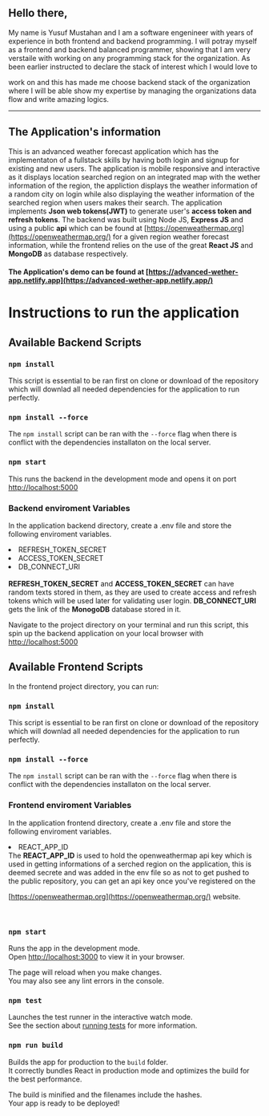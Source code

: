 ## Hello there,
My name is Yusuf Mustahan and I am a software engenineer with years of  experience in both frontend and backend programming. I will potray myself as a frontend and backend balanced programmer, showing that I am very verstaile with working on any programming stack for the organization. As been earlier instructed to declare the stack of interest which I would love to 




work on and this has made me choose backend stack of the organization where I will be able show my expertise by managing the organizations data flow and write amazing logics.
<hr />

## The Application's information
This is an advanced weather forecast application which has the implementaton of a fullstack skills by having both login and signup for existing and new users. The application is mobile responsive and interactive as it displays location searched region on an integrated map with the wether information of the region, the appliction displays the weather information of a random city on login while also displaying the weather information of the searched region when users makes their search. The application implements <b>Json web tokens(JWT)</b> to generate user's <b>access token and refresh tokens</b>. The backend was built using Node JS, <b>Express JS</b> and using a public <b>api</b> which can be found at [https://openweathermap.org](https://openweathermap.org/) for a given region weather forecast information, while the frontend relies on the use of the great <b>React JS</b> and <b>MongoDB</b> as database respectively.

#### The Application's demo can be found at [https://advanced-wether-app.netlify.app](https://advanced-wether-app.netlify.app/)

<!-- ### Application Github Links -->
<!-- #### Note the full repository can be found here.
<b>Frontend repository :</b>

[https://github.com/Yumustyology/yumustyung_advanced_wether_frontend](https://github.com/Yumustyology/yumustyung_advanced_wether_frontend)

<br />

<b>Backend repository :</b> 

[https://github.com/Yumustyology/yumustyung_advanced_wether_backend](https://github.com/Yumustyology/yumustyung_advanced_wether_backend)


<hr /> -->
<!-- # Getting Started with Advanced weather forecast application
This project was bootstrapped with [Create React App](https://github.com/facebook/create-react-app). -->

# Instructions to run the application
## Available Backend Scripts

###  `npm install`
This script is essential to be ran first on clone or download of the repository which will downlad all needed dependencies for the application to run perfectly.

###  `npm install --force`
The `npm install` script can be ran with the `--force` flag when there is conflict with the dependencies installaton on the local server. 

###  `npm start`

This runs the backend in the development mode and opens it on port [http://localhost:5000](http://localhost:5000) 

### Backend enviroment Variables
In the application backend directory, create a .env file and store the following enviroment variables.
<li>REFRESH_TOKEN_SECRET</li>
<li>ACCESS_TOKEN_SECRET</li>
<li>DB_CONNECT_URI</li>
<br />
<b>REFRESH_TOKEN_SECRET</b> and <b>ACCESS_TOKEN_SECRET</b> can have random texts stored in them, as they are used to create access and refresh tokens which will be used later for validating user login. <b>DB_CONNECT_URI</b> gets the link of the <b>MonogoDB</b> database stored in it.
<br /> 

Navigate to the project directory on your terminal and run this script, this spin up the backend application on your local browser with [http://localhost:5000](http://localhost:5000) 



## Available Frontend Scripts

In the frontend project directory, you can run:

###  `npm install`
This script is essential to be ran first on clone or download of the repository which will downlad all needed dependencies for the application to run perfectly.

###  `npm install --force`
The `npm install` script can be ran with the `--force` flag when there is conflict with the dependencies installaton on the local server. 

### Frontend enviroment Variables
In the application frontend directory, create a .env file and store the following enviroment variables.
<li>REACT_APP_ID</li>
The <b>REACT_APP_ID</b> is used to hold the openweathermap api key which is used in getting informations of a serched region on the application, this is deemed secrete and was added in the env file so as not to get pushed to the public repository, you can get an api key once you've registered on the 

[https://openweathermap.org](https://openweathermap.org/) website.

<br />

### `npm start`

Runs the app in the development mode.\
Open [http://localhost:3000](http://localhost:3000) to view it in your browser.

The page will reload when you make changes.\
You may also see any lint errors in the console.


### `npm test`

Launches the test runner in the interactive watch mode.\
See the section about [running tests](https://facebook.github.io/create-react-app/docs/running-tests) for more information.

### `npm run build`

Builds the app for production to the `build` folder.\
It correctly bundles React in production mode and optimizes the build for the best performance.

The build is minified and the filenames include the hashes.\
Your app is ready to be deployed!
